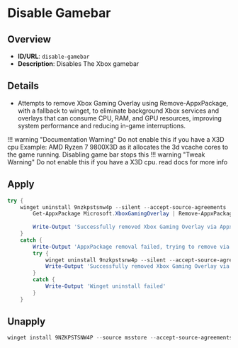 # Disable Gamebar

## Overview
- **ID/URL**: `disable-gamebar`
- **Description**: Disables The Xbox gamebar 





## Details

- Attempts to remove Xbox Gaming Overlay using Remove-AppxPackage, with a fallback to winget, to eliminate background Xbox services and overlays that can consume CPU, RAM, and GPU resources, improving system performance and reducing in-game interruptions.

!!! warning "Documentation Warning"
    Do not enable this if you have a X3D cpu Example: AMD Ryzen 7 9800X3D as it allocates the 3d vcache cores to the game running. Disabling game bar stops this
!!! warning "Tweak Warning"
    Do not enable this if you have a X3D cpu. read docs for more info


## Apply

```powershell { .no-copy }  
try {
    winget uninstall 9nzkpstsnw4p --silent --accept-source-agreements 
        Get-AppxPackage Microsoft.XboxGamingOverlay | Remove-AppxPackage -ErrorAction Stop
      
        Write-Output 'Successfully removed Xbox Gaming Overlay via AppxPackage'
    }
    catch {
        Write-Output 'AppxPackage removal failed, trying to remove via winget'
        try {
            winget uninstall 9nzkpstsnw4p --silent --accept-source-agreements 
            Write-Output 'Successfully removed Xbox Gaming Overlay via winget'
        }
        catch {
            Write-Output 'Winget uninstall failed'
        }
    }
```

## Unapply

```powershell
winget install 9NZKPSTSNW4P --source msstore --accept-source-agreements --accept-package-agreements
```
